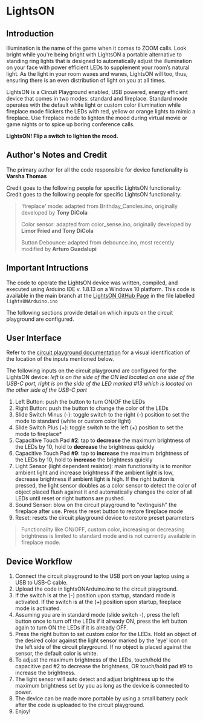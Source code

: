 # LightsON 
## Introduction
Illumination is the name of the game when it comes to ZOOM calls. Look bright while you're being bright with LightsON a portable alternative to standing ring lights that is designed to automatically adjust the illumination on your face with power efficient LEDs to supplement your room’s natural light. As the light in your room waxes and wanes, LightsON will too, thus, ensuring there is an even distribution of light on you at all times. 

LightsON is a Circuit Playground enabled, USB powered, energy efficient device that comes in two modes: standard and fireplace. Standard mode operates with the default white light or custom color illumination while fireplace mode flickers the LEDs with red, yellow or orange lights to mimic a fireplace. Use fireplace mode to lighten the mood during virtual movie or game nights or to spice up boring conference calls. 

**LightsON! Flip a switch to lighten the mood.**

## Author's Notes and Credit
The primary author for all the code responsible for device functionality is **Varsha Thomas**

Credit goes to the following people for specific LightsON functionality:
Credit goes to the following people for specific LightsON functionality:
> 'fireplace' mode: adapted from Brithday_Candles.ino, originally developed by **Tony DiCola**
> 
> Color sensor: adapted from color_sense.ino, originally developed by **Limor Fried and Tony DiCola**
> 
> Button Debounce: adapted from debounce.ino, most recently modified by **Arturo Guadalupi**

## Important Intructions
The code to operate the LightsON device was written, compiled, and executed using Arduino IDE v. 1.8.13 on a Windows 10 platform.
This code is available in the main branch at the [LightsON GitHub Page](https://github.com/VTc0des/LightsON/blob/main/lightsONArduino.ino) in the file labelled `lightsONArduino.ino`

The following sections provide detail on which inputs on the circuit playground are configured. 

## User Interface
Refer to the [circuit playground documentation](https://learn.adafruit.com/introducing-circuit-playground/guided-tour) for a visual identification of the location of the inputs mentioned below. 

The following inputs on the circuit playground are configured for the LightsON device:
*left is on the side of the ON led located on one side of the USB-C port, right is on the side of the LED marked #13 which is located on the other side of the USB-C port*
1. Left Button: push the button to turn ON/OF the LEDs
2. Right Button: push the button to change the color of the LEDs
3. Slide Switch Minus (-): toggle switch to the right (-) position to set the mode to standard (white or custom color light)
4. Slide Switch Plus (+): toggle switch to the left (+) position to set the mode to fireplace*
5. Capacitive Touch Pad **#2**: tap to **decrease** the maximum brightness of the LEDs by 10, hold to **decrease** the brightness quickly
6. Capacitive Touch Pad **#9**: tap to **increase** the maximum brightness of the LEDs by 10, hold to **increase** the brightness quickly
7. Light Sensor (light dependent resistor): main functionality is to monitor ambient light and increase brightness if the ambient light is low, decrease brightness if ambient light is high. If the right button is pressed, the light sensor doubles as a color sensor to detect the color of object placed flush against it and automatically changes the color of all LEDs until reset or right buttons are pushed. 
8. Sound Sensor: blow on the circuit playground to "extinguish" the fireplace after use. Press the reset button to restore fireplace mode
9. Reset: resets the circuit playground device to restore preset parameters 

> Functionality like ON/OFF, custom color, increasing or decreasing brightness is limited to standard mode and is not currently available in fireplace mode.

## Device Workflow
1. Connect the circuit playground to the USB port on your laptop using a USB to USB-C cable.
2. Upload the code in lightsONArduino.ino to the circuit playground. 
3. If the switch is at the (-) position upon startup, standard mode is activated. If the switch is at the (+) position upon startup, fireplace mode is activated. 
4. Assuming you are in standard mode (slide switch -), press the left button once to turn off the LEDs if it already ON, press the left button again to turn ON the LEDs if it is already OFF. 
5. Press the right button to set custom color for the LEDs. Hold an object of the desired color against the light sensor marked by the 'eye' icon on the left side of the circuit playground. If no object is placed against the sensor, the default color is white. 
6. To adjust the maximum brightness of the LEDs, touch/hold the capacitive pad #2 to decrease the brightness, OR touch/hold pad #9 to increase the brightness.
7. The light sensor will auto detect and adjust brightness up to the maximum brightness set by you as long as the device is connected to power. 
8. The device can be made more portable by using a small battery pack after the code is uploaded to the circuit playground. 
9. Enjoy!
